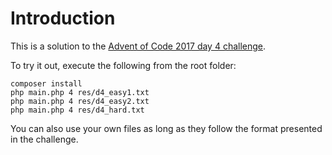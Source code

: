 # Introduction

This is a solution to the [Advent of Code 2017 day 4 challenge](http://adventofcode.com/2017/day/4).

To try it out, execute the following from the root folder:

```shell
composer install
php main.php 4 res/d4_easy1.txt
php main.php 4 res/d4_easy2.txt
php main.php 4 res/d4_hard.txt
```

You can also use your own files as long as they follow the format presented in the challenge.